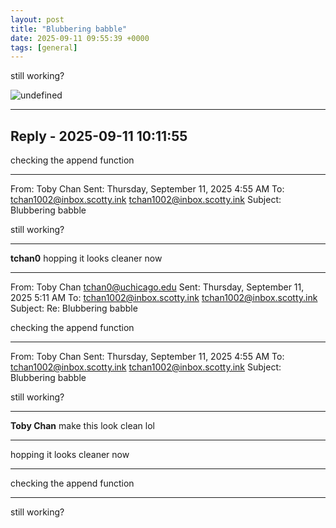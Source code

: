 ```yaml
---
layout: post
title: "Blubbering babble"
date: 2025-09-11 09:55:39 +0000
tags: [general]
---
```


still working?

![undefined](data:undefined;base64,undefined)

---

## Reply - 2025-09-11 10:11:55

checking the append function
________________________________
From: Toby Chan
Sent: Thursday, September 11, 2025 4:55 AM
To: tchan1002@inbox.scotty.ink <tchan1002@inbox.scotty.ink>
Subject: Blubbering babble

still working?

---

**tchan0**
hopping it looks cleaner now
________________________________
From: Toby Chan <tchan0@uchicago.edu>
Sent: Thursday, September 11, 2025 5:11 AM
To: tchan1002@inbox.scotty.ink <tchan1002@inbox.scotty.ink>
Subject: Re: Blubbering babble

checking the append function
________________________________
From: Toby Chan
Sent: Thursday, September 11, 2025 4:55 AM
To: tchan1002@inbox.scotty.ink <tchan1002@inbox.scotty.ink>
Subject: Blubbering babble

still working?

---

**Toby Chan**
make this look clean lol
________________________________

hopping it looks cleaner now
________________________________

checking the append function
________________________________

still working?
